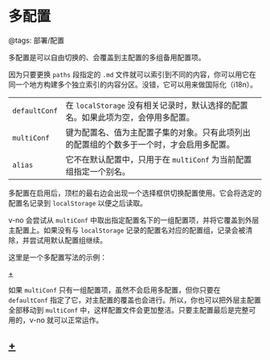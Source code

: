 # 多配置

@tags: 部署/配置

多配置是可以自由切换的、会覆盖到主配置的多组备用配置项。

因为只要更换 `paths` 段指定的 `.md` 文件就可以索引到不同的内容，你可以用它在同一个地方构建多个独立索引的内容分区。没错，它可以用来做国际化（i18n）。

| | |
| - | - |
| `defaultConf` | 在 `localStorage` 没有相关记录时，默认选择的配置名。如果此项为空，会停用多配置。 |
| `multiConf` | 键为配置名、值为主配置子集的对象。只有此项列出的配置组的个数多于一个时，才会启用多配置。 |
| `alias` | 它不在默认配置中，只用于在 `multiConf` 为当前配置组指定一个别名。 |

多配置在启用后，顶栏的最右边会出现一个选择框供切换配置使用。它会将选定的配置名记录到 `localStorage` 以便之后读取。

v-no 会尝试从 `multiConf` 中取出指定配置名下的一组配置项，并将它覆盖到外层主配置上。如果没有与 `localStorage` 记录的配置名对应的配置组，记录会被清除，并尝试用默认配置组继续。

这里是一个多配置写法的示例：

[+](/docs/multi-conf-example.md)

如果 `multiConf` 只有一组配置项，虽然不会启用多配置，但你只要在 `defaultConf` 指定了它，对主配置的覆盖也会进行。所以，你也可以把外层主配置全部移动到 `multiConf` 中，这样配置文件会更加整洁。只要主配置最后是完整可用的，v-no 就可以正常运作。

## [+](/docs/multi-conf-auto-switch.md)
